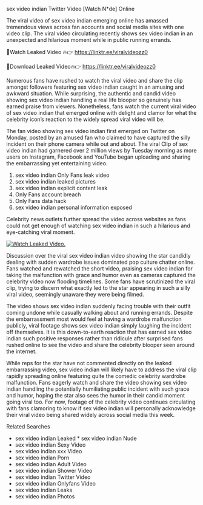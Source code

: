 ﻿sex video indian Twitter Video [Watch N*de] Online

The viral video of ﻿sex video indian emerging online has amassed tremendous views across fan accounts and social media sites with one video clip. The viral video circulating recently shows ﻿sex video indian in an unexpected and hilarious moment while in public running errands. 

🔴Watch Leaked Video 🔥👉  https://linktr.ee/viralvideozz0 

🔴Download Leaked Video🔥👉  https://linktr.ee/viralvideozz0 

Numerous fans have rushed to watch the viral video and share the clip amongst followers featuring ﻿sex video indian caught in an amusing and awkward situation. While surprising, the authentic and candid video showing ﻿sex video indian handling a real life blooper so genuinely has earned praise from viewers. Nonetheless, fans watch the current viral video of ﻿sex video indian that emerged online with delight and clamor for what the celebrity icon’s reaction to the widely spread viral video will be.

The fan video showing ﻿sex video indian first emerged on Twitter on Monday, posted by an amused fan who claimed to have captured the silly incident on their phone camera while out and about. The viral Clip of ﻿sex video indian had garnered over 2 million views by Tuesday morning as more users on Instagram, Facebook and YouTube began uploading and sharing the embarrassing yet entertaining video. 

1. ﻿sex video indian Only Fans leak video
2. ﻿sex video indian leaked pictures
3. ﻿sex video indian explicit content leak
4. Only Fans account breach
5. Only Fans data hack
6. ﻿sex video indian personal information exposed

Celebrity news outlets further spread the video across websites as fans could not get enough of watching ﻿sex video indian in such a hilarious and eye-catching viral moment. 

[![Watch Leaked Video.](https://miro.medium.com/v2/resize:fit:828/format:webp/1*cilzJN44JGOrTw9NJCrNHA.gif "Watch Leaked Video")](https://linktr.ee/viralvideozz0)

Discussion over the viral ﻿sex video indian video showing the star candidly dealing with sudden wardrobe issues dominated pop culture chatter online. Fans watched and rewatched the short video, praising ﻿sex video indian for taking the malfunction with grace and humor even as cameras captured the celebrity video now flooding timelines. Some fans have scrutinized the viral clip, trying to discern what exactly led to the star appearing in such a silly viral video, seemingly unaware they were being filmed.

The video shows ﻿sex video indian suddenly facing trouble with their outfit coming undone while casually walking about and running errands. Despite the embarrassment most would feel at having a wardrobe malfunction publicly, viral footage shows ﻿sex video indian simply laughing the incident off themselves. It is this down-to-earth reaction that has earned ﻿sex video indian such positive responses rather than ridicule after surprised fans rushed online to see the video and share the celebrity blooper seen around the internet.  

While reps for the star have not commented directly on the leaked embarrassing video, ﻿sex video indian will likely have to address the viral clip rapidly spreading online featuring quite the comedic celebrity wardrobe malfunction. Fans eagerly watch and share the video showing ﻿sex video indian handling the potentially humiliating public incident with such grace and humor, hoping the star also sees the humor in their candid moment going viral too. For now, footage of the celebrity video continues circulating with fans clamoring to know if ﻿sex video indian will personally acknowledge their viral video being shared widely across social media this week.

Related Searches
* ﻿sex video indian Leaked
﻿* sex video indian Nude
* ﻿sex video indian Sexy Video
* ﻿sex video indian xxx Video
* ﻿sex video indian Porn
* ﻿sex video indian Adult Video
* ﻿sex video indian Shower Video
* ﻿sex video indian Twitter Video
* ﻿sex video indian Onlyfans Video
* ﻿sex video indian Leaks
* ﻿sex video indian Photos